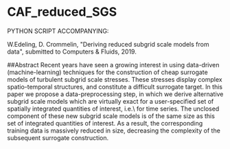 # CAF_reduced_SGS

PYTHON SCRIPT ACCOMPANYING:

W.Edeling, D. Crommelin, "Deriving reduced subgrid scale models from data", submitted to Computers & Fluids, 2019.

##Abstract
Recent years have seen a growing interest in using data-driven (machine-learning) techniques for the construction of cheap surrogate models of turbulent subgrid scale stresses. These stresses display complex spatio-temporal structures, and constitute a difficult surrogate target. In this paper we propose a data-preprocessing step, in which we derive alternative subgrid scale models which are virtually exact for a user-specified set of spatially integrated quantities of interest, i.e.\ for time series. The unclosed component of these new subgrid scale models is of the same size as this set of integrated quantities of interest. As a result, the corresponding training data is massively reduced in size, decreasing the complexity of the subsequent surrogate construction.

